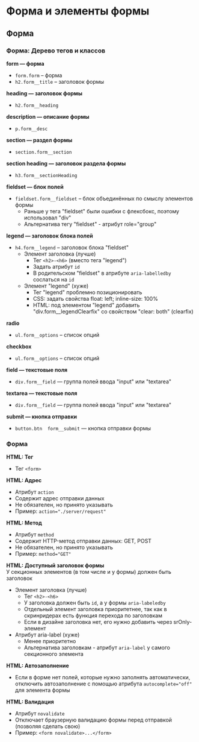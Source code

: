 # Форма и элементы формы

## Форма
### Форма: Дерево тегов и классов
**form — форма**
- `form.form` – форма
- `h2.form__title` – заголовок формы

**heading — заголовок формы**
- `h2.form__heading`

**description — описание формы**
- `p.form__desc`

**section — раздел формы**
- `section.form__section`

**section heading — заголовок раздела формы**
- `h3.form__sectionHeading`

**fieldset — блок полей**
- `fieldset.form__fieldset` – блок объединённых по смыслу элементов формы
  - Раньше у тега "fieldset" были ошибки с флексбокс, поэтому использовал "div"
  - Альтернатива тегу "fieldset" - атрибут role="group"

**legend — заголовок блока полей**
- `h4.form__legend` – заголовок блока "fieldset"
  - Элемент заголовка (лучше)
    - Тег `<h2>-<h6>` (вместо тега "legend")
    - Задать атрибут `id`
    - В родительском "fieldset" в атрибуте `aria-labelledby` сослаться на `id`
  - Элемент "legend" (хуже)
    - Тег "legend" проблемно позиционировать
    - CSS: задать свойства float: left; inline-size: 100%
    - HTML: под элементом "legend" добавить "div.form__legendClearfix" со свойством "clear: both" (clearfix)

**radio**
- `ul.form__options` – список опций

**checkbox**
- `ul.form__options` – список опций

**field — текстовые поля**
- `div.form__field` — группа полей ввода "input" или "textarea"

**textarea — текстовые поля**
- `div.form__field` — группа полей ввода "input" или "textarea"

**submit — кнопка отправки**
- `button.btn  form__submit` — кнопка отправки формы



### Форма
**HTML: Тег**
- Тег `<form>`

**HTML: Адрес**
- Атрибут `action`
- Содержит адрес отправки данных
- Не обязателен, но принято указывать
- Пример: `action="./server/request"`

**HTML: Метод**
- Атрибут `method`
- Содержит HTTP-метод отправки данных: GET, POST
- Не обязателен, но принято указывать
- Пример: `method="GET"`

**HTML: Доступный заголовок формы**<br/>
У секционных элементов (в том числе и у формы) должен быть заголовок
- Элемент заголовка (лучше)
  - Тег `<h2>-<h6>`
  - У заголовка должен быть `id`, а у формы `aria-labeledby`
  - Отдельный элемент заголовка приоритетнее, так как в скринридерах есть функция перехода по заголовкам
  - Если в дизайне заголовка нет, его нужно добавить через srOnly-элемент
- Атрибут aria-label (хуже)
  - Менее приоритетно
  - Альтернатива заголовкам - атрибут `aria-label` у самого секционного элемента

**HTML: Автозаполнение**
- Если в форме нет полей, которые нужно заполнять автоматически, отключить автозаполнение с помощью атрибута `autocomplete="off"` для элемента формы

**HTML: Валидация**
- Атрибут `novalidate`
- Отключает браузерную валидацию формы перед отправкой (позволяя сделать свою)
- Пример: `<form novalidate>...</form>`
